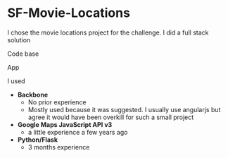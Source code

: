 SF-Movie-Locations
==================

I chose the movie locations project for the challenge.
I did a full stack solution

Code base

App

I used


- **Backbone**
  - No prior experience 
  - Mostly used because it was suggested. I usually use angularjs but agree it would have been overkill for such a small project
- **Google Maps JavaScript API v3**
  - a little experience a few years ago
- **Python/Flask** 
  -  3 months experience
